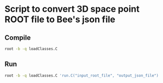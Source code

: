 # Script to convert 3D space point ROOT file to Bee's json file

## Compile

```bash
root -b -q loadClasses.C
```

## Run

```bash
root -b -q loadClasses.C 'run.C("input_root_file", "output_json_file")'
```
